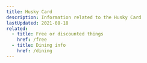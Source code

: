 ```yaml
---
title: Husky Card
description: Information related to the Husky Card
lastUpdated: 2021-08-18
related:
  - title: Free or discounted things
    href: /free
  - title: Dining info
    href: /dining
---
```

